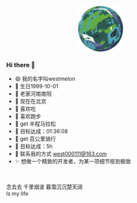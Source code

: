 <p align="center"><img width="24%" alt="这是独一无二的行星!" src="./assets/readme-header.png" /></p>

### Hi there 👋

- :smile: 我的名字叫westmelon
- :birthday: 生日1999-10-01
- :house_with_garden: 老家河南南阳
- :office: 现在在北京
- :fried_shrimp: 喜欢吃
- :running: 喜欢跑步
- :icecream: get 半程马拉松
- :triangular_flag_on_post: 目标达成：01:36:08
- :bicyclist: get 百公里骑行
- :triangular_flag_on_post: 目标达成：5h
- :email: 联系我的方式 west000111@163.com
- :sparkles: 想做一个精致的开发者，为某一项细节抠到极致
<br>
<br>念去去 千里烟波 暮霭沉沉楚天阔
<br>Is my life